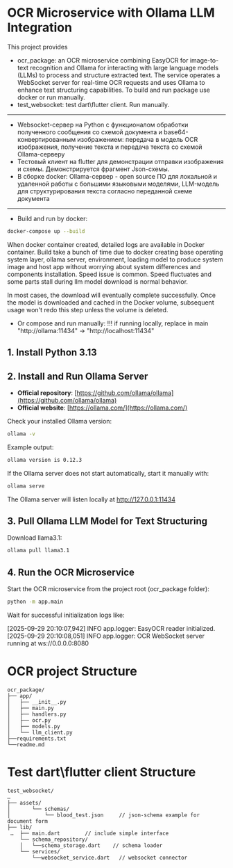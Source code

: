 # OCR Microservice with Ollama LLM Integration

This project provides
- ocr_package: an OCR microservice combining EasyOCR for image-to-text recognition and Ollama for interacting with large language models (LLMs) to process and structure extracted text. The service operates a WebSocket server for real-time OCR requests and uses Ollama to enhance text structuring capabilities. To build and run package use docker or run manually.
- test_websocket: test dart\flutter client. Run manually.   

---

- Websocket-сервер на Python с функционалом обработки полученного сообщения со схемой документа и base64-конвертированным изображением: передача в модель OCR изображения, получение текста и передача текста со схемой Ollama-серверу 
- Тестовый клиент на flutter для демонстрации отправки изображения и схемы. Демонстрируется фрагмент Json-схемы. 
- В сборке docker: Ollama-сервер - open source ПО для локальной и удаленной работы с большими языковыми моделями, LLM-модель для структурирования текста согласно переданной схеме документа 


---

- Build and run by docker:
```bash
docker-compose up --build
```
When docker container created, detailed logs are available in Docker container. 
Build take a bunch of time due to docker creating base operating system layer, ollama server, environment, loading model to produce system image and host app without worrying about system differences and components installation.
Speed issue is common. Speed fluctuates and some parts stall during llm model download is normal behavior.

In most cases, the download will eventually complete successfully. Once the model is downloaded and cached in the Docker volume, subsequent usage won't redo this step unless the volume is deleted.

- Or compose and run manually:
!!! if running locally, replace in main "http://ollama:11434" -> "http://localhost:11434"

## 1. Install Python 3.13

## 2. Install and Run Ollama Server

- **Official repository**: [https://github.com/ollama/ollama](https://github.com/ollama/ollama)  
- **Official website**: [https://ollama.com/](https://ollama.com/)

Check your installed Ollama version:

```bash
ollama -v
```
Example output:

```bash
ollama version is 0.12.3
```
If the Ollama server does not start automatically, start it manually with:

```bash
ollama serve
```
The Ollama server will listen locally at http://127.0.0.1:11434

## 3. Pull Ollama LLM Model for Text Structuring
Download llama3.1:

```bash
ollama pull llama3.1
```

## 4. Run the OCR Microservice
Start the OCR microservice from the project root (ocr_package folder):

```bash
python -m app.main
```

Wait for successful initialization logs like:

[2025-09-29 20:10:07,942] INFO app.logger: EasyOCR reader initialized.
[2025-09-29 20:10:08,051] INFO app.logger: OCR WebSocket server running at ws://0.0.0.0:8080


# OCR project Structure

```text
ocr_package/
├── app/
│   ├── __init__.py
│   ├── main.py
│   ├── handlers.py
│   ├── ocr.py
│   ├── models.py
│   └── llm_client.py
├──requirements.txt
└──readme.md
```

# Test dart\flutter client Structure
```text
test_websocket/
…
├── assets/
│   	└── schemas/ 
│   		└── blood_test.json 	// json-schema example for document form	
├── lib/
 …  ├── main.dart		 // include simple interface
  	└── schema_repository/ 
  	│	└──schema_storage.dart    // schema loader	
  	└── services/
   		└──websocket_service.dart   // websocket connector
```